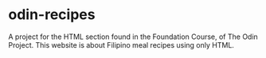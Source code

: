 # odin-recipes
A project for the HTML section found in the Foundation Course, of The Odin Project. This website is about Filipino meal recipes using only HTML.

